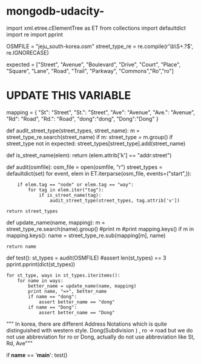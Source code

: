 # mongodb-udacity-
import xml.etree.cElementTree as ET
from collections import defaultdict
import re
import pprint

OSMFILE = "jeju_south-korea.osm"
street_type_re = re.compile(r'\b\S+\.?$', re.IGNORECASE)


expected = ["Street", "Avenue", "Boulevard", "Drive", "Court", "Place", "Square", "Lane", "Road", 
            "Trail", "Parkway", "Commons","Ro","ro"]

# UPDATE THIS VARIABLE
mapping = { "St": "Street",
            "St.": "Street",
            "Ave": "Avenue",
            "Ave.": "Avenue",
            "Rd": "Road",
            "Rd.": "Road",
            "dong":"dong",
            "Dong":"Dong"
            }


def audit_street_type(street_types, street_name):
    m = street_type_re.search(street_name)
    if m:
        street_type = m.group()
        if street_type not in expected:
            street_types[street_type].add(street_name)


def is_street_name(elem):
    return (elem.attrib['k'] == "addr:street")


def audit(osmfile):
    osm_file = open(osmfile, "r")
    street_types = defaultdict(set)
    for event, elem in ET.iterparse(osm_file, events=("start",)):

        if elem.tag == "node" or elem.tag == "way":
            for tag in elem.iter("tag"):
                if is_street_name(tag):
                    audit_street_type(street_types, tag.attrib['v'])

    return street_types


def update_name(name, mapping):
    m = street_type_re.search(name).group()
    #print m
    #print mapping.keys()
    if m in mapping.keys():
        name = street_type_re.sub(mapping[m], name)
        
    return name


def test():
    st_types = audit(OSMFILE)
    #assert len(st_types) == 3
    pprint.pprint(dict(st_types))

    for st_type, ways in st_types.iteritems():
        for name in ways:
            better_name = update_name(name, mapping)
            print name, "=>", better_name
            if name == "dong":
                assert better_name == "dong"
            if name == "Dong":
                assert better_name == "Dong"
""" In korea, there are different Address Notations which is quite distinguished with western style.
    Dong(Subdivision ) , ro -> road but we do not use abbreviation for ro or Dong, actually do not use abbreviation like St, Rd, Ave"""

if __name__ == '__main__':
    test()
